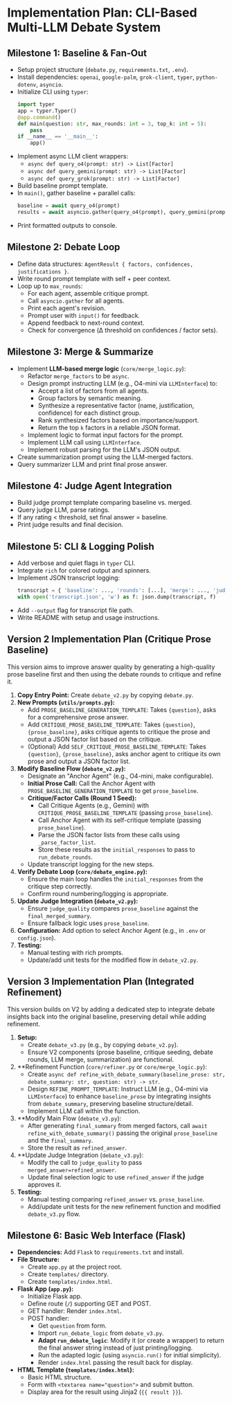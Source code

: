 # Implementation Plan: CLI-Based Multi-LLM Debate System

## Milestone 1: Baseline & Fan‑Out
- Setup project structure (`debate.py`, `requirements.txt`, `.env`).
- Install dependencies: `openai`, `google-palm`, `grok-client`, `typer`, `python-dotenv`, `asyncio`.
- Initialize CLI using `typer`:
  ```python
  import typer
  app = typer.Typer()
  @app.command()
  def main(question: str, max_rounds: int = 3, top_k: int = 5):
      pass
  if __name__ == '__main__':
      app()
  ```
- Implement async LLM client wrappers:
  - `async def query_o4(prompt: str) -> List[Factor]`
  - `async def query_gemini(prompt: str) -> List[Factor]`
  - `async def query_grok(prompt: str) -> List[Factor]`
- Build baseline prompt template.
- In `main()`, gather baseline + parallel calls:
  ```python
  baseline = await query_o4(prompt)
  results = await asyncio.gather(query_o4(prompt), query_gemini(prompt), query_grok(prompt))
  ```
- Print formatted outputs to console.

## Milestone 2: Debate Loop
- Define data structures: `AgentResult { factors, confidences, justifications }`.
- Write round prompt template with self + peer context.
- Loop up to `max_rounds`:
  - For each agent, assemble critique prompt.
  - Call `asyncio.gather` for all agents.
  - Print each agent's revision.
  - Prompt user with `input()` for feedback.
  - Append feedback to next-round context.
  - Check for convergence (Δ threshold on confidences / factor sets).

## Milestone 3: Merge & Summarize
- Implement **LLM-based merge logic** (`core/merge_logic.py`):
    - Refactor `merge_factors` to be `async`.
    - Design prompt instructing LLM (e.g., O4-mini via `LLMInterface`) to:
        - Accept a list of factors from all agents.
        - Group factors by semantic meaning.
        - Synthesize a representative factor (name, justification, confidence) for each distinct group.
        - Rank synthesized factors based on importance/support.
        - Return the top `k` factors in a reliable JSON format.
    - Implement logic to format input factors for the prompt.
    - Implement LLM call using `LLMInterface`.
    - Implement robust parsing for the LLM's JSON output.
- Create summarization prompt using the LLM-merged factors.
- Query summarizer LLM and print final prose answer.

## Milestone 4: Judge Agent Integration
- Build judge prompt template comparing baseline vs. merged.
- Query judge LLM, parse ratings.
- If any rating < threshold, set final answer = baseline.
- Print judge results and final decision.

## Milestone 5: CLI & Logging Polish
- Add verbose and quiet flags in `typer` CLI.
- Integrate `rich` for colored output and spinners.
- Implement JSON transcript logging:
  ```python
  transcript = { 'baseline': ..., 'rounds': [...], 'merge': ..., 'judge': ... }
  with open('transcript.json', 'w') as f: json.dump(transcript, f)
  ```
- Add `--output` flag for transcript file path.
- Write README with setup and usage instructions.

## Version 2 Implementation Plan (Critique Prose Baseline)

This version aims to improve answer quality by generating a high-quality prose baseline first and then using the debate rounds to critique and refine it.

1.  **Copy Entry Point:** Create `debate_v2.py` by copying `debate.py`.
2.  **New Prompts (`utils/prompts.py`):**
    *   Add `PROSE_BASELINE_GENERATION_TEMPLATE`: Takes `{question}`, asks for a comprehensive prose answer.
    *   Add `CRITIQUE_PROSE_BASELINE_TEMPLATE`: Takes `{question}`, `{prose_baseline}`, asks critique agents to critique the prose and output a JSON factor list based on the critique.
    *   (Optional) Add `SELF_CRITIQUE_PROSE_BASELINE_TEMPLATE`: Takes `{question}`, `{prose_baseline}`, asks anchor agent to critique its own prose and output a JSON factor list.
3.  **Modify Baseline Flow (`debate_v2.py`):**
    *   Designate an "Anchor Agent" (e.g., O4-mini, make configurable).
    *   **Initial Prose Call:** Call the Anchor Agent with `PROSE_BASELINE_GENERATION_TEMPLATE` to get `prose_baseline`.
    *   **Critique/Factor Calls (Round 1 Seed):**
        *   Call Critique Agents (e.g., Gemini) with `CRITIQUE_PROSE_BASELINE_TEMPLATE` (passing `prose_baseline`).
        *   Call Anchor Agent with its self-critique template (passing `prose_baseline`).
        *   Parse the JSON factor lists from these calls using `_parse_factor_list`.
        *   Store these results as the `initial_responses` to pass to `run_debate_rounds`.
    *   Update transcript logging for the new steps.
4.  **Verify Debate Loop (`core/debate_engine.py`):**
    *   Ensure the main loop handles the `initial_responses` from the critique step correctly.
    *   Confirm round numbering/logging is appropriate.
5.  **Update Judge Integration (`debate_v2.py`):**
    *   Ensure `judge_quality` compares `prose_baseline` against the `final_merged_summary`.
    *   Ensure fallback logic uses `prose_baseline`.
6.  **Configuration:** Add option to select Anchor Agent (e.g., in `.env` or `config.json`).
7.  **Testing:**
    *   Manual testing with rich prompts.
    *   Update/add unit tests for the modified flow in `debate_v2.py`.

## Version 3 Implementation Plan (Integrated Refinement)

This version builds on V2 by adding a dedicated step to integrate debate insights back into the original baseline, preserving detail while adding refinement.

1.  **Setup:**
    *   Create `debate_v3.py` (e.g., by copying `debate_v2.py`).
    *   Ensure V2 components (prose baseline, critique seeding, debate rounds, LLM merge, summarization) are functional.
2.  **Refinement Function (`core/refiner.py` or `core/merge_logic.py`):
    *   Create `async def refine_with_debate_summary(baseline_prose: str, debate_summary: str, question: str) -> str`.
    *   Design `REFINE_PROMPT_TEMPLATE`: Instruct LLM (e.g., O4-mini via `LLMInterface`) to enhance `baseline_prose` by integrating insights from `debate_summary`, preserving baseline structure/detail.
    *   Implement LLM call within the function.
3.  **Modify Main Flow (`debate_v3.py`):
    *   After generating `final_summary` from merged factors, call `await refine_with_debate_summary()` passing the original `prose_baseline` and the `final_summary`.
    *   Store the result as `refined_answer`.
4.  **Update Judge Integration (`debate_v3.py`):
    *   Modify the call to `judge_quality` to pass `merged_answer=refined_answer`.
    *   Update final selection logic to use `refined_answer` if the judge approves it.
5.  **Testing:**
    *   Manual testing comparing `refined_answer` vs. `prose_baseline`.
    *   Add/update unit tests for the new refinement function and modified `debate_v3.py` flow.

## Milestone 6: Basic Web Interface (Flask)

- **Dependencies:** Add `Flask` to `requirements.txt` and install.
- **File Structure:**
    - Create `app.py` at the project root.
    - Create `templates/` directory.
    - Create `templates/index.html`.
- **Flask App (`app.py`):**
    - Initialize Flask app.
    - Define route (`/`) supporting GET and POST.
    - GET handler: Render `index.html`.
    - POST handler:
        - Get `question` from form.
        - Import `run_debate_logic` from `debate_v3.py`.
        - **Adapt `run_debate_logic`**: Modify it (or create a wrapper) to return the final answer string instead of just printing/logging.
        - Run the adapted logic (using `asyncio.run()` for initial simplicity).
        - Render `index.html` passing the result back for display.
- **HTML Template (`templates/index.html`):**
    - Basic HTML structure.
    - Form with `<textarea name="question">` and submit button.
    - Display area for the result using Jinja2 (`{{ result }}`). 